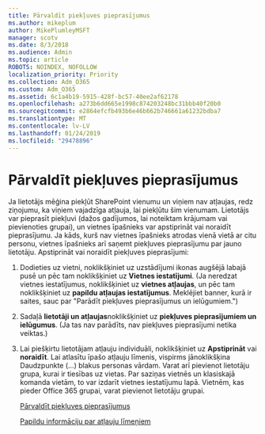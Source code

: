 ```yaml
---
title: Pārvaldīt piekļuves pieprasījumus
ms.author: mikeplum
author: MikePlumleyMSFT
manager: scotv
ms.date: 8/3/2018
ms.audience: Admin
ms.topic: article
ROBOTS: NOINDEX, NOFOLLOW
localization_priority: Priority
ms.collection: Adm_O365
ms.custom: Adm_O365
ms.assetid: 6c1a4b19-5915-428f-bc57-40ee2af62178
ms.openlocfilehash: a273b6dd665e1998c874203248bc31bbb40f20b0
ms.sourcegitcommit: e2864efcfb493b6e46b662b746661a61232bdba7
ms.translationtype: MT
ms.contentlocale: lv-LV
ms.lasthandoff: 01/24/2019
ms.locfileid: "29478896"
---
```

# <a name="manage-access-requests"></a>Pārvaldīt piekļuves pieprasījumus

Ja lietotājs mēģina piekļūt SharePoint vienumu un viņiem nav atļaujas, redz ziņojumu, ka viņiem vajadzīga atļauja, lai piekļūtu šim vienumam. Lietotājs var pieprasīt piekļuvi (dažos gadījumos, lai noteiktam krājumam vai pievienoties grupai), un vietnes īpašnieks var apstiprināt vai noraidīt pieprasījumu. Ja kāds, kurš nav vietnes īpašnieks atrodas vienā vietā ar citu personu, vietnes īpašnieks arī saņemt piekļuves pieprasījumu par jauno lietotāju. Apstiprināt vai noraidīt piekļuves pieprasījumi:
  
1. Dodieties uz vietni, noklikšķiniet uz uzstādījumi ikonas augšējā labajā pusē un pēc tam noklikšķiniet uz **Vietnes iestatījumi**. (Ja neredzat vietnes iestatījumus, noklikšķiniet uz **vietnes atļaujas**, un pēc tam noklikšķiniet uz **papildu atļaujas iestatījumus**. Meklējiet banner, kurā ir saites, sauc par "Parādīt piekļuves pieprasījumus un ielūgumiem.")
    
2. Sadaļā **lietotāji un atļaujas**noklikšķiniet uz **piekļuves pieprasījumiem un ielūgumus**. (Ja tas nav parādīts, nav piekļuves pieprasījumi netika veiktas.)
    
3. Lai piešķirtu lietotājam atļauju individuāli, noklikšķiniet uz **Apstiprināt** vai **noraidīt**. Lai atlasītu īpašo atļauju līmenis, vispirms jānoklikšķina Daudzpunkte (…) blakus personas vārdam. Varat arī pievienot lietotāju grupa, kurai ir tiesības uz vietas. Par saziņas vietnēs un klasiskajā komanda vietām, to var izdarīt vietnes iestatījumu lapā. Vietnēm, kas pieder Office 365 grupai, varat pievienot lietotāju grupai.
    
    [Pārvaldīt piekļuves pieprasījumus](https://go.microsoft.com/fwlink/?linkid=2008747)
    
    [Papildu informāciju par atļauju līmeņiem](https://go.microsoft.com/fwlink/?linkid=867071)
    

